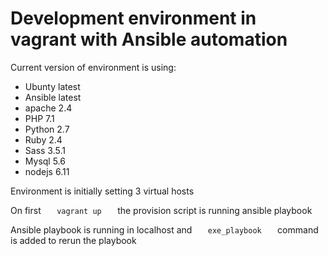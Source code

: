 # Development environment in vagrant with Ansible automation #

Current version of environment is using:
 * Ubunty latest
 * Ansible latest
 * apache 2.4
 * PHP 7.1
 * Python 2.7
 * Ruby 2.4
 * Sass 3.5.1
 * Mysql 5.6
 * nodejs 6.11

Environment is initially setting 3 virtual hosts

On first `    vagrant up    ` the provision script is running ansible playbook

Ansible playbook is running in localhost and `    exe_playbook    ` command is added to rerun the playbook
